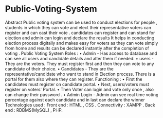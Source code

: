 # Public-Voting-System
Abstract
Public voting system can be used to conduct elections for people , students in which they
can vote and elect their representative voters can register and can cast their vote .
candidates can register and can stand for election and admin can login and declare the
results 
It helps in conducting election process digitally and makes easy for voters as they can vote
simply from home and results can be declared instantly after the completion of voting .
Public Voting System
Roles :
• Admin - Has access to database and can see all users and candidate details and alter
them if needed.
• users - They are the voters. They must register first and then they can vote to any
candidate of their choice.
• Candidates - They are the representative/candidate who want to stand in Election
process. There is a portal for them also where they can register.
Functioning :
• First the candidates must register on candidate portal.
• Next, users/voters must register on voters' Portal.
• Then Voter can login and vote only once , also can change their password .
• Admin Login - Admin can see real time voting percentage against each candidate and
in last can declare the winner
Technologies used :
Front end : HTML , CSS .
Connectivity : XAMPP .
Back end : RDBMS(MySQL) , PHP.
